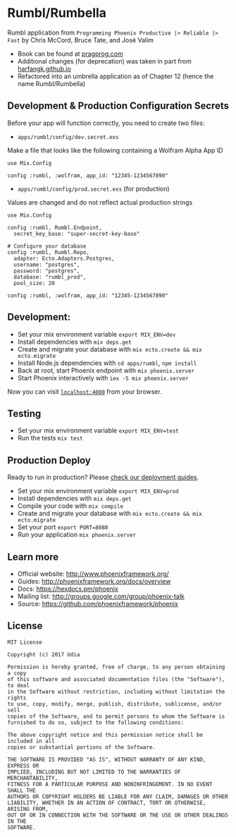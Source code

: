 # Rumbl/Rumbella

Rumbl application from `Programming Phoenix Productive |> Reliable |> Fast` by Chris McCord, Bruce Tate, and José Valim
* Book can be found at [pragprog.com](https://pragprog.com/book/phoenix/programming-phoenix)
* Additional changes (for deprecation) was taken in part from [harfangk.github.io](https://harfangk.github.io/2016/10/09/programming-phoenix-example-code-issues.html)
* Refactored into an umbrella application as of Chapter 12 (hence the name Rumbl/Rumbella)

## Development & Production Configuration Secrets
Before your app will function correctly, you need to create two files:

  * `apps/rumbl/config/dev.secret.exs`

  Make a file that looks like the following containing a Wolfram Alpha App ID
  ```text
  use Mix.Config

  config :rumbl, :wolfram, app_id: "12345-1234567890"
  ```

  * `apps/rumbl/config/prod.secret.exs` (for production)

  Values are changed and do not reflect actual production strings
  ```text
  use Mix.Config

  config :rumbl, Rumbl.Endpoint,
    secret_key_base: "super-secret-key-base"

  # Configure your database
  config :rumbl, Rumbl.Repo,
    adapter: Ecto.Adapters.Postgres,
    username: "postgres",
    password: "postgres",
    database: "rumbl_prod",
    pool_size: 20

  config :rumbl, :wolfram, app_id: "12345-1234567890"
  ```


## Development:
  * Set your mix environment variable `export MIX_ENV=dev`
  * Install dependencies with `mix deps.get`
  * Create and migrate your database with `mix ecto.create && mix ecto.migrate`
  * Install Node.js dependencies with `cd apps/rumbl`, `npm install`
  * Back at root, start Phoenix endpoint with `mix phoenix.server`
  * Start Phoenix interactively with `iex -S mix phoenix.server`

Now you can visit [`localhost:4000`](http://localhost:4000) from your browser.

## Testing
  * Set your mix environment variable `export MIX_ENV=test`
  * Run the tests `mix test`

## Production Deploy
Ready to run in production? Please [check our deployment guides](http://www.phoenixframework.org/docs/deployment).

  * Set your mix environment variable `export MIX_ENV=prod`
  * Install dependencies with `mix deps.get`
  * Compile your code with `mix compile`
  * Create and migrate your database with `mix ecto.create && mix ecto.migrate`
  * Set your port `export PORT=8080`
  * Run your application `mix phoenix.server`

## Learn more

  * Official website: http://www.phoenixframework.org/
  * Guides: http://phoenixframework.org/docs/overview
  * Docs: https://hexdocs.pm/phoenix
  * Mailing list: http://groups.google.com/group/phoenix-talk
  * Source: https://github.com/phoenixframework/phoenix

## License

```text
MIT License

Copyright (c) 2017 Udia

Permission is hereby granted, free of charge, to any person obtaining a copy
of this software and associated documentation files (the "Software"), to deal
in the Software without restriction, including without limitation the rights
to use, copy, modify, merge, publish, distribute, sublicense, and/or sell
copies of the Software, and to permit persons to whom the Software is
furnished to do so, subject to the following conditions:

The above copyright notice and this permission notice shall be included in all
copies or substantial portions of the Software.

THE SOFTWARE IS PROVIDED "AS IS", WITHOUT WARRANTY OF ANY KIND, EXPRESS OR
IMPLIED, INCLUDING BUT NOT LIMITED TO THE WARRANTIES OF MERCHANTABILITY,
FITNESS FOR A PARTICULAR PURPOSE AND NONINFRINGEMENT. IN NO EVENT SHALL THE
AUTHORS OR COPYRIGHT HOLDERS BE LIABLE FOR ANY CLAIM, DAMAGES OR OTHER
LIABILITY, WHETHER IN AN ACTION OF CONTRACT, TORT OR OTHERWISE, ARISING FROM,
OUT OF OR IN CONNECTION WITH THE SOFTWARE OR THE USE OR OTHER DEALINGS IN THE
SOFTWARE.
```

